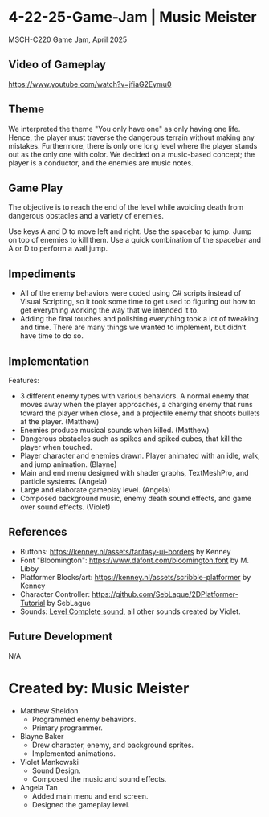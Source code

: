 # 4-22-25-Game-Jam | Music Meister
MSCH-C220 Game Jam, April 2025

## Video of Gameplay
https://www.youtube.com/watch?v=jfiaG2Eymu0

## Theme
We interpreted the theme "You only have one" as only having one life. Hence, the player must traverse the dangerous terrain without making any mistakes. Furthermore, there is only one long level where the player stands out as the only one with color.
We decided on a music-based concept; the player is a conductor, and the enemies are music notes.

## Game Play
The objective is to reach the end of the level while avoiding death from dangerous obstacles and a variety of enemies.

Use keys A and D to move left and right. Use the spacebar to jump. Jump on top of enemies to kill them. Use a quick combination of the spacebar and A or D to perform a wall jump. 

## Impediments
- All of the enemy behaviors were coded using C# scripts instead of Visual Scripting, so it took some time to get used to figuring out how to get everything working the way that we intended it to.
- Adding the final touches and polishing everything took a lot of tweaking and time. There are many things we wanted to implement, but didn’t have time to do so. 

## Implementation
Features:
- 3 different enemy types with various behaviors. A normal enemy that moves away when the player approaches, a charging enemy that runs toward the player when close, and a projectile enemy that shoots bullets at the player. (Matthew)
- Enemies produce musical sounds when killed. (Matthew)
- Dangerous obstacles such as spikes and spiked cubes, that kill the player when touched.
- Player character and enemies drawn. Player animated with an idle, walk, and jump animation. (Blayne)
- Main and end menu designed with shader graphs, TextMeshPro, and particle systems. (Angela)
- Large and elaborate gameplay level. (Angela)
- Composed background music, enemy death sound effects, and game over sound effects. (Violet)

## References
- Buttons: https://kenney.nl/assets/fantasy-ui-borders by Kenney
- Font "Bloomington": https://www.dafont.com/bloomington.font by M. Libby
- Platformer Blocks/art: https://kenney.nl/assets/scribble-platformer by Kenney
- Character Controller: https://github.com/SebLague/2DPlatformer-Tutorial by SebLague
- Sounds: [Level Complete sound](https://uppbeat.io/sfx/level-complete-winner-piano/13107/32372), all other sounds created by Violet.

## Future Development
N/A

# Created by: Music Meister
- Matthew Sheldon
  - Programmed enemy behaviors.
  - Primary programmer.
- Blayne Baker
  - Drew character, enemy, and background sprites.
  - Implemented animations.
- Violet Mankowski
  - Sound Design.
  - Composed the music and sound effects.
- Angela Tan
  - Added main menu and end screen.
  - Designed the gameplay level.


